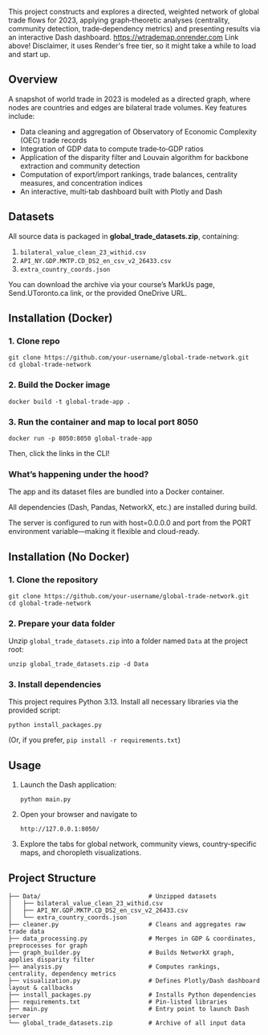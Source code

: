 This project constructs and explores a directed, weighted network of global trade flows for 2023, applying graph‐theoretic analyses (centrality, community detection, trade‐dependency metrics) and presenting results via an interactive Dash dashboard. 
https://wtrademap.onrender.com
Link above! Disclaimer, it uses Render's free tier, so it might take a while to load and start up.

## Overview

A snapshot of world trade in 2023 is modeled as a directed graph, where nodes are countries and edges are bilateral trade volumes. Key features include:

* Data cleaning and aggregation of Observatory of Economic Complexity (OEC) trade records
* Integration of GDP data to compute trade‑to‑GDP ratios
* Application of the disparity filter and Louvain algorithm for backbone extraction and community detection
* Computation of export/import rankings, trade balances, centrality measures, and concentration indices
* An interactive, multi‑tab dashboard built with Plotly and Dash  &#x20;

## Datasets

All source data is packaged in **global\_trade\_datasets.zip**, containing:

1. `bilateral_value_clean_23_withid.csv`
2. `API_NY.GDP.MKTP.CD_DS2_en_csv_v2_26433.csv`
3. `extra_country_coords.json`

You can download the archive via your course’s MarkUs page, Send.UToronto.ca link, or the provided OneDrive URL.&#x20;

## Installation (Docker)

### 1. Clone repo
```
git clone https://github.com/your-username/global-trade-network.git
cd global-trade-network
```

### 2. Build the Docker image
```
docker build -t global-trade-app .
```

### 3. Run the container and map to local port 8050
```
docker run -p 8050:8050 global-trade-app
```
Then, click the links in the CLI!

### What’s happening under the hood?

The app and its dataset files are bundled into a Docker container.

All dependencies (Dash, Pandas, NetworkX, etc.) are installed during build.

The server is configured to run with host=0.0.0.0 and port from the PORT environment variable—making it flexible and cloud-ready.

## Installation (No Docker)

### 1. Clone the repository

```
git clone https://github.com/your‑username/global‑trade‑network.git
cd global-trade-network
```

### 2. Prepare your data folder

Unzip `global_trade_datasets.zip` into a folder named `Data` at the project root:

```
unzip global_trade_datasets.zip -d Data
```

### 3. Install dependencies  
This project requires Python 3.13. Install all necessary libraries via the provided script:  
```
python install_packages.py
```

(Or, if you prefer, `pip install -r requirements.txt`)&#x20;

## Usage

1. Launch the Dash application:

   ```
   python main.py
   ```

2. Open your browser and navigate to

   ```
   http://127.0.0.1:8050/
   ```

3. Explore the tabs for global network, community views, country‑specific maps, and choropleth visualizations.

## Project Structure

```
├── Data/                              # Unzipped datasets
│   ├── bilateral_value_clean_23_withid.csv
│   ├── API_NY.GDP.MKTP.CD_DS2_en_csv_v2_26433.csv
│   └── extra_country_coords.json
├── cleaner.py                         # Cleans and aggregates raw trade data
├── data_processing.py                 # Merges in GDP & coordinates, preprocesses for graph
├── graph_builder.py                   # Builds NetworkX graph, applies disparity filter
├── analysis.py                        # Computes rankings, centrality, dependency metrics
├── visualization.py                   # Defines Plotly/Dash dashboard layout & callbacks
├── install_packages.py                # Installs Python dependencies
├── requirements.txt                   # Pin‑listed libraries
├── main.py                            # Entry point to launch Dash server
└── global_trade_datasets.zip          # Archive of all input data
```
